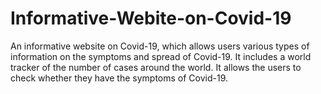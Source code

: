 # Informative-Webite-on-Covid-19
An informative website on Covid-19, which allows users various types of information on the symptoms and spread of Covid-19.
It includes a world tracker of the number of cases around the world.
It allows the users to check whether they have the symptoms of Covid-19.
